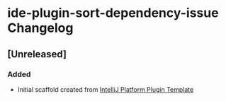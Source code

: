 <!-- Keep a Changelog guide -> https://keepachangelog.com -->

# ide-plugin-sort-dependency-issue Changelog

## [Unreleased]
### Added
- Initial scaffold created from [IntelliJ Platform Plugin Template](https://github.com/JetBrains/intellij-platform-plugin-template)
